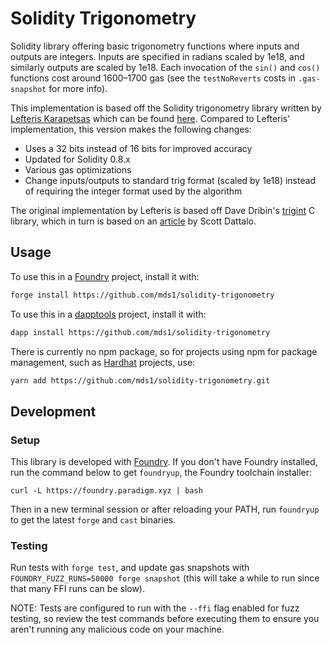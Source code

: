 # Solidity Trigonometry

Solidity library offering basic trigonometry functions where inputs and outputs are integers.
Inputs are specified in radians scaled by 1e18, and similarly outputs are scaled by 1e18.
Each invocation of the `sin()` and `cos()` functions cost around 1600&ndash;1700 gas (see the `testNoReverts` costs in `.gas-snapshot` for more info).

This implementation is based off the Solidity trigonometry library written by
[Lefteris Karapetsas](https://twitter.com/LefterisJP)
which can be found [here](https://github.com/Sikorkaio/sikorka/blob/e75c91925c914beaedf4841c0336a806f2b5f66d/contracts/trigonometry.sol).
Compared to Lefteris' implementation, this version makes the following changes:
- Uses a 32 bits instead of 16 bits for improved accuracy
- Updated for Solidity 0.8.x
- Various gas optimizations
- Change inputs/outputs to standard trig format (scaled by 1e18) instead of requiring the integer format used by the algorithm

The original implementation by Lefteris is based off Dave Dribin's [trigint](http://www.dribin.org/dave/trigint/) C library,
which in turn is based on an [article](http://web.archive.org/web/20120301144605/http://www.dattalo.com/technical/software/pic/picsine.html) by Scott Dattalo.

## Usage

To use this in a [Foundry](https://github.com/gakonst/foundry/) project, install it with:

```sh
forge install https://github.com/mds1/solidity-trigonometry
```

To use this in a [dapptools](https://github.com/dapphub/dapptools/) project, install it with:

```sh
dapp install https://github.com/mds1/solidity-trigonometry
```

There is currently no npm package, so for projects using npm for package management, such as [Hardhat](https://hardhat.org/) projects, use:

```sh
yarn add https://github.com/mds1/solidity-trigonometry.git
```

## Development

### Setup

This library is developed with [Foundry](https://github.com/dapphub/dapptools/).
If you don't have Foundry installed, run the command below to get `foundryup`, the Foundry toolchain installer:

```
curl -L https://foundry.paradigm.xyz | bash
```

Then in a new terminal session or after reloading your PATH, run `foundryup` to get the latest `forge` and `cast` binaries.


### Testing

Run tests with `forge test`, and update gas snapshots with `FOUNDRY_FUZZ_RUNS=50000 forge snapshot` (this will take a while to run since that many FFI runs can be slow).

NOTE: Tests are configured to run with the `--ffi` flag enabled for fuzz testing, so review the test commands before executing them to ensure you aren't running any malicious code on your machine.
